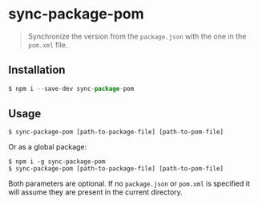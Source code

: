 # sync-package-pom

> Synchronize the version from the `package.json` with the one in the `pom.xml` file.

## Installation

```js
$ npm i --save-dev sync-package-pom
```

## Usage

```
$ sync-package-pom [path-to-package-file] [path-to-pom-file]
```

Or as a global package:

```
$ npm i -g sync-package-pom
$ sync-package-pom [path-to-package-file] [path-to-pom-file]
```

Both parameters are optional. If no `package.json` or `pom.xml` is specified it will assume they are present in the current directory.
